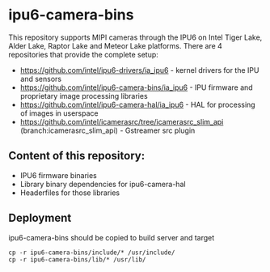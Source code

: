 # ipu6-camera-bins

This repository supports MIPI cameras through the IPU6 on Intel Tiger Lake, Alder Lake, Raptor Lake and Meteor Lake platforms.
There are 4 repositories that provide the complete setup:

- https://github.com/intel/ipu6-drivers/ia_ipu6 - kernel drivers for the IPU and sensors
- https://github.com/intel/ipu6-camera-bins/ia_ipu6 - IPU firmware and proprietary image processing libraries
- https://github.com/intel/ipu6-camera-hal/ia_ipu6 - HAL for processing of images in userspace
- https://github.com/intel/icamerasrc/tree/icamerasrc_slim_api (branch:icamerasrc_slim_api) - Gstreamer src plugin

## Content of this repository:
- IPU6 firmware binaries
- Library binary dependencies for ipu6-camera-hal
- Headerfiles for those libraries

## Deployment
ipu6-camera-bins should be copied to build server and target
```
cp -r ipu6-camera-bins/include/* /usr/include/
cp -r ipu6-camera-bins/lib/* /usr/lib/
```
